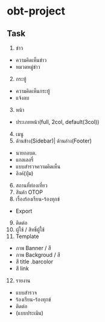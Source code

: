 obt-project
===========

Task
---

1. ข่าว
 * ความคิดเห็นข่าว
 * หมวดหมู่ข่าว
2. กระทู้
 * ความคิดเห็นกระทู้
 * แจ้งลบ
3. หน้า
 * ประเภทหน้า(full, 2col, default(3col))
4. เมนู
5. ด้านข้าง(Sidebar)| ด้านล่าง(Footer)
 * นายกอบต.
 * แกลเลอรี่
 * แบบสำรวจความคิดเห็น
 * ลิงค์(ปุ่ม)
6. สถานที่ท่องเที่ยว
7. สินค้า OTOP
8. เรื่องร้องเรียน-ร้องทุกข์
 * Export
9. ติดต่อ
10. ผู้ใช้ / สิทธิ์ผู้ใช้
11. Template
 * ภาพ Banner / สี
 * ภาพ Backgroud / สี
 * สี title .barcolor
 * สี link
12. รายงาน
 * แบบสำรวจ
 * ร้องเรียน-ร้องทุกข์
 * ติดต่อ
 * (แบบประเมิน)
